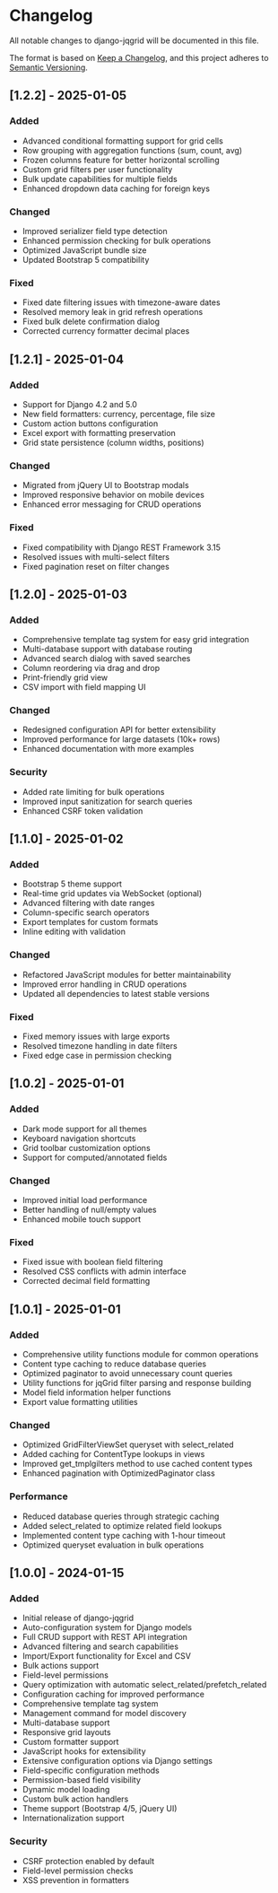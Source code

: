 # Changelog

All notable changes to django-jqgrid will be documented in this file.

The format is based on [Keep a Changelog](https://keepachangelog.com/en/1.0.0/),
and this project adheres to [Semantic Versioning](https://semver.org/spec/v2.0.0.html).

## [1.2.2] - 2025-01-05

### Added
- Advanced conditional formatting support for grid cells
- Row grouping with aggregation functions (sum, count, avg)
- Frozen columns feature for better horizontal scrolling
- Custom grid filters per user functionality
- Bulk update capabilities for multiple fields
- Enhanced dropdown data caching for foreign keys

### Changed
- Improved serializer field type detection
- Enhanced permission checking for bulk operations
- Optimized JavaScript bundle size
- Updated Bootstrap 5 compatibility

### Fixed
- Fixed date filtering issues with timezone-aware dates
- Resolved memory leak in grid refresh operations
- Fixed bulk delete confirmation dialog
- Corrected currency formatter decimal places

## [1.2.1] - 2025-01-04

### Added
- Support for Django 4.2 and 5.0
- New field formatters: currency, percentage, file size
- Custom action buttons configuration
- Excel export with formatting preservation
- Grid state persistence (column widths, positions)

### Changed
- Migrated from jQuery UI to Bootstrap modals
- Improved responsive behavior on mobile devices
- Enhanced error messaging for CRUD operations

### Fixed
- Fixed compatibility with Django REST Framework 3.15
- Resolved issues with multi-select filters
- Fixed pagination reset on filter changes

## [1.2.0] - 2025-01-03

### Added
- Comprehensive template tag system for easy grid integration
- Multi-database support with database routing
- Advanced search dialog with saved searches
- Column reordering via drag and drop
- Print-friendly grid view
- CSV import with field mapping UI

### Changed
- Redesigned configuration API for better extensibility
- Improved performance for large datasets (10k+ rows)
- Enhanced documentation with more examples

### Security
- Added rate limiting for bulk operations
- Improved input sanitization for search queries
- Enhanced CSRF token validation

## [1.1.0] - 2025-01-02

### Added
- Bootstrap 5 theme support
- Real-time grid updates via WebSocket (optional)
- Advanced filtering with date ranges
- Column-specific search operators
- Export templates for custom formats
- Inline editing with validation

### Changed
- Refactored JavaScript modules for better maintainability
- Improved error handling in CRUD operations
- Updated all dependencies to latest stable versions

### Fixed
- Fixed memory issues with large exports
- Resolved timezone handling in date filters
- Fixed edge case in permission checking

## [1.0.2] - 2025-01-01

### Added
- Dark mode support for all themes
- Keyboard navigation shortcuts
- Grid toolbar customization options
- Support for computed/annotated fields

### Changed
- Improved initial load performance
- Better handling of null/empty values
- Enhanced mobile touch support

### Fixed
- Fixed issue with boolean field filtering
- Resolved CSS conflicts with admin interface
- Corrected decimal field formatting

## [1.0.1] - 2025-01-01

### Added
- Comprehensive utility functions module for common operations
- Content type caching to reduce database queries
- Optimized paginator to avoid unnecessary count queries
- Utility functions for jqGrid filter parsing and response building
- Model field information helper functions
- Export value formatting utilities

### Changed
- Optimized GridFilterViewSet queryset with select_related
- Added caching for ContentType lookups in views
- Improved get_tmplgilters method to use cached content types
- Enhanced pagination with OptimizedPaginator class

### Performance
- Reduced database queries through strategic caching
- Added select_related to optimize related field lookups
- Implemented content type caching with 1-hour timeout
- Optimized queryset evaluation in bulk operations

## [1.0.0] - 2024-01-15

### Added
- Initial release of django-jqgrid
- Auto-configuration system for Django models
- Full CRUD support with REST API integration
- Advanced filtering and search capabilities
- Import/Export functionality for Excel and CSV
- Bulk actions support
- Field-level permissions
- Query optimization with automatic select_related/prefetch_related
- Configuration caching for improved performance
- Comprehensive template tag system
- Management command for model discovery
- Multi-database support
- Responsive grid layouts
- Custom formatter support
- JavaScript hooks for extensibility
- Extensive configuration options via Django settings
- Field-specific configuration methods
- Permission-based field visibility
- Dynamic model loading
- Custom bulk action handlers
- Theme support (Bootstrap 4/5, jQuery UI)
- Internationalization support

### Security
- CSRF protection enabled by default
- Field-level permission checks
- XSS prevention in formatters